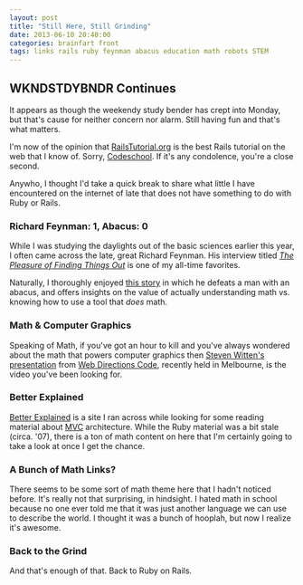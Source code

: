 ```yaml
---
layout: post
title: "Still Here, Still Grinding"
date: 2013-06-10 20:40:00
categories: brainfart front
tags: links rails ruby feynman abacus education math robots STEM
---
```


## WKNDSTDYBNDR Continues

It appears as though the weekendy study bender has crept into Monday, but that's cause for neither concern nor alarm. Still having fun and that's what matters. 

I'm now of the opinion that [RailsTutorial.org][1] is the best Rails tutorial on the web that I know of. Sorry, [Codeschool][2]. If it's any condolence, you're a close second. 

Anywho, I thought I'd take a quick break to share what little I have encountered on the internet of late that does not have something to do with Ruby or Rails. 

[1]: http://railstutorial.org 
[2]: http://codeschool.com 


### Richard Feynman: 1, Abacus: 0

While I was studying the daylights out of the basic sciences earlier this year, I often came across the late, great Richard Feynman. His interview titled [*The Pleasure of Finding Things Out*][3] is one of my all-time favorites. 

Naturally, I thoroughly enjoyed [this story][4] in which he defeats a man with an abacus, and offers insights on the value of actually understanding math vs. knowing how to use a tool that *does* math. 

[3]: http://www.youtube.com/watch?v=Bgaw9qe7DEE
[4]: http://www.ee.ryerson.ca/~elf/abacus/feynman.html

### Math & Computer Graphics

Speaking of Math, if you've got an hour to kill and you've always wondered about the math that powers computer graphics then [Steven Witten's presentation][5] from [Web Directions Code][6], recently held in Melbourne, is the video you've been looking for. 

[5]: https://www.youtube.com/watch?v=Zkx1aKv2z8o
[6]: http://www.webdirections.org/

### Better Explained

[Better Explained][7] is a site I ran across while looking for some reading material about [MVC][8] architecture. While the Ruby material was a bit stale (circa. '07), there is a ton of math content on here that I'm certainly going to take a look at once I get the chance. 

[7]: http://betterexplained.com/
[8]: http://en.wikipedia.org/wiki/Model%E2%80%93view%E2%80%93controller

### A Bunch of Math Links?

There seems to be some sort of math theme here that I hadn't noticed before. It's really not that surprising, in hindsight. I hated math in school because no one ever told me that it was just another language we can use to describe the world. I thought it was a bunch of hooplah, but now I realize it's awesome. 

### Back to the Grind

And that's enough of that. Back to Ruby on Rails. 





